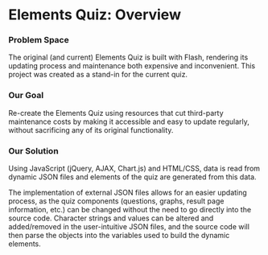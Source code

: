 # Elements Quiz: Overview #

### Problem Space ###

The original (and current) Elements Quiz is built with Flash, rendering its updating process and maintenance both expensive and inconvenient. 
This project was created as a stand-in for the current quiz.

### Our Goal ###

Re-create the Elements Quiz using resources that cut third-party maintenance costs by making it accessible and easy to update regularly, without sacrificing any of its original functionality. 

### Our Solution ###

Using JavaScript (jQuery, AJAX, Chart.js) and HTML/CSS, data is read from dynamic JSON files and elements of the quiz are generated from this data.

The implementation of external JSON files allows for an easier updating process, as the quiz components (questions, graphs, result page information, etc.) can be changed without the need to go directly into the source code. Character strings and values can be altered and added/removed in the user-intuitive JSON files, and the source code will then parse the objects into the variables used to build the dynamic elements.
